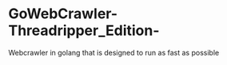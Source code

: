 # GoWebCrawler-Threadripper_Edition-
Webcrawler in golang that is designed to run as fast as possible
